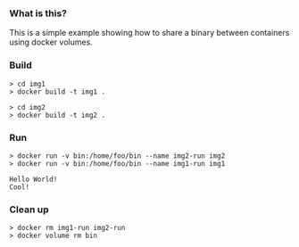 ### What is this?

This is a simple example showing how to share a binary
between containers using docker volumes.


### Build

```
> cd img1
> docker build -t img1 .

> cd img2
> docker build -t img2 .
```

### Run

```
> docker run -v bin:/home/foo/bin --name img2-run img2
> docker run -v bin:/home/foo/bin --name img1-run img1

Hello World!
Cool!
```

### Clean up

```
> docker rm img1-run img2-run
> docker volume rm bin
```
